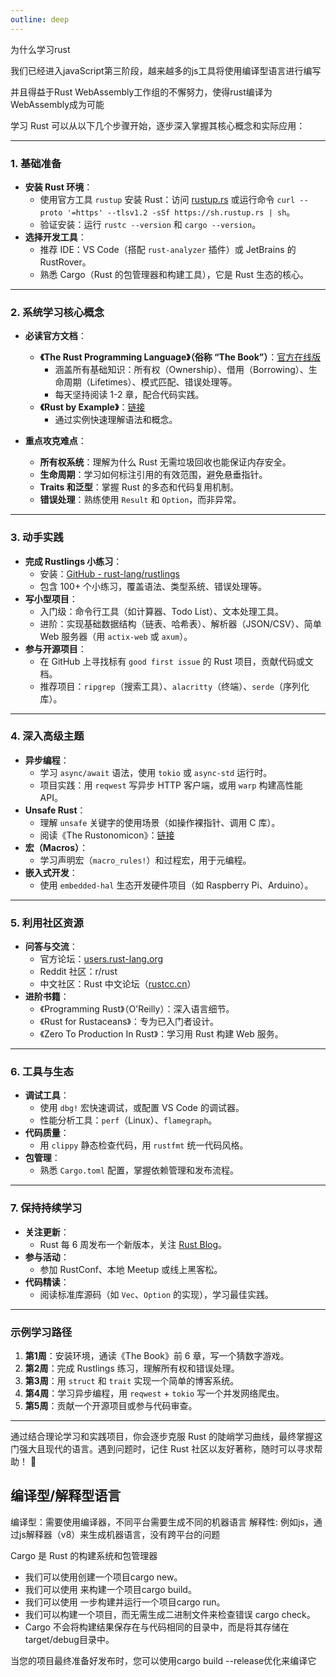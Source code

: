 ```yaml
---
outline: deep
---
```

为什么学习rust

我们已经进入javaScript第三阶段，越来越多的js工具将使用编译型语言进行编写

并且得益于Rust WebAssembly工作组的不懈努力，使得rust编译为WebAssembly成为可能

学习 Rust 可以从以下几个步骤开始，逐步深入掌握其核心概念和实际应用：

---

### **1. 基础准备**
- **安装 Rust 环境**：
  - 使用官方工具 `rustup` 安装 Rust：访问 [rustup.rs](https://rustup.rs/) 或运行命令 `curl --proto '=https' --tlsv1.2 -sSf https://sh.rustup.rs | sh`。
  - 验证安装：运行 `rustc --version` 和 `cargo --version`。
- **选择开发工具**：
  - 推荐 IDE：VS Code（搭配 `rust-analyzer` 插件）或 JetBrains 的 RustRover。
  - 熟悉 Cargo（Rust 的包管理器和构建工具），它是 Rust 生态的核心。

---

### **2. 系统学习核心概念**
- **必读官方文档**：
  - **《The Rust Programming Language》（俗称 “The Book”）**：[官方在线版](https://doc.rust-lang.org/book/)
    - 涵盖所有基础知识：所有权（Ownership）、借用（Borrowing）、生命周期（Lifetimes）、模式匹配、错误处理等。
    - 每天坚持阅读 1-2 章，配合代码实践。
  - **《Rust by Example》**：[链接](https://doc.rust-lang.org/rust-by-example/)
    - 通过实例快速理解语法和概念。

- **重点攻克难点**：
  - **所有权系统**：理解为什么 Rust 无需垃圾回收也能保证内存安全。
  - **生命周期**：学习如何标注引用的有效范围，避免悬垂指针。
  - **Traits 和泛型**：掌握 Rust 的多态和代码复用机制。
  - **错误处理**：熟练使用 `Result` 和 `Option`，而非异常。

---

### **3. 动手实践**
- **完成 Rustlings 小练习**：
  - 安装：[GitHub - rust-lang/rustlings](https://github.com/rust-lang/rustlings)
  - 包含 100+ 个小练习，覆盖语法、类型系统、错误处理等。
- **写小型项目**：
  - 入门级：命令行工具（如计算器、Todo List）、文本处理工具。
  - 进阶：实现基础数据结构（链表、哈希表）、解析器（JSON/CSV）、简单 Web 服务器（用 `actix-web` 或 `axum`）。
- **参与开源项目**：
  - 在 GitHub 上寻找标有 `good first issue` 的 Rust 项目，贡献代码或文档。
  - 推荐项目：`ripgrep`（搜索工具）、`alacritty`（终端）、`serde`（序列化库）。

---

### **4. 深入高级主题**
- **异步编程**：
  - 学习 `async/await` 语法，使用 `tokio` 或 `async-std` 运行时。
  - 项目实践：用 `reqwest` 写异步 HTTP 客户端，或用 `warp` 构建高性能 API。
- **Unsafe Rust**：
  - 理解 `unsafe` 关键字的使用场景（如操作裸指针、调用 C 库）。
  - 阅读《The Rustonomicon》：[链接](https://doc.rust-lang.org/nomicon/)
- **宏（Macros）**：
  - 学习声明宏（`macro_rules!`）和过程宏，用于元编程。
- **嵌入式开发**：
  - 使用 `embedded-hal` 生态开发硬件项目（如 Raspberry Pi、Arduino）。

---

### **5. 利用社区资源**
- **问答与交流**：
  - 官方论坛：[users.rust-lang.org](https://users.rust-lang.org/)
  - Reddit 社区：r/rust
  - 中文社区：Rust 中文论坛（[rustcc.cn](https://rustcc.cn/)）
- **进阶书籍**：
  - 《Programming Rust》（O'Reilly）：深入语言细节。
  - 《Rust for Rustaceans》：专为已入门者设计。
  - 《Zero To Production In Rust》：学习用 Rust 构建 Web 服务。

---

### **6. 工具与生态**
- **调试工具**：
  - 使用 `dbg!` 宏快速调试，或配置 VS Code 的调试器。
  - 性能分析工具：`perf`（Linux）、`flamegraph`。
- **代码质量**：
  - 用 `clippy` 静态检查代码，用 `rustfmt` 统一代码风格。
- **包管理**：
  - 熟悉 `Cargo.toml` 配置，掌握依赖管理和发布流程。

---

### **7. 保持持续学习**
- **关注更新**：
  - Rust 每 6 周发布一个新版本，关注 [Rust Blog](https://blog.rust-lang.org/)。
- **参与活动**：
  - 参加 RustConf、本地 Meetup 或线上黑客松。
- **代码精读**：
  - 阅读标准库源码（如 `Vec`、`Option` 的实现），学习最佳实践。

---

### **示例学习路径**
1. **第1周**：安装环境，通读《The Book》前 6 章，写一个猜数字游戏。
2. **第2周**：完成 Rustlings 练习，理解所有权和错误处理。
3. **第3周**：用 `struct` 和 `trait` 实现一个简单的博客系统。
4. **第4周**：学习异步编程，用 `reqwest` + `tokio` 写一个并发网络爬虫。
5. **第5周**：贡献一个开源项目或参与代码审查。

---

通过结合理论学习和实践项目，你会逐步克服 Rust 的陡峭学习曲线，最终掌握这门强大且现代的语言。遇到问题时，记住 Rust 社区以友好著称，随时可以寻求帮助！ 🚀

## 编译型/解释型语言
编译型：需要使用编译器，不同平台需要生成不同的机器语言
解释性: 例如js，通过js解释器（v8）来生成机器语言，没有跨平台的问题

Cargo 是 Rust 的构建系统和包管理器

* 我们可以使用创建一个项目cargo new。
* 我们可以使用 来构建一个项目cargo build。
* 我们可以使用 一步构建并运行一个项目cargo run。
* 我们可以构建一个项目，而无需生成二进制文件来检查错误 cargo check。
* Cargo 不会将构建结果保存在与代码相同的目录中，而是将其存储在target/debug目录中。

当您的项目最终准备好发布时，您可以使用cargo build --release优化来编译它